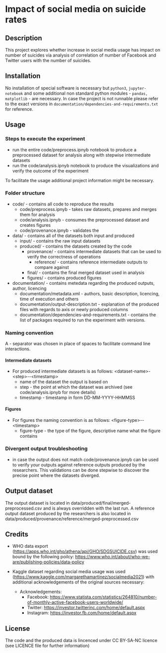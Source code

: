 # Impact of social media on suicide rates

## Description
This project explores whether increase in social media usage has impact on number of suicides via analysis of correlation of number of Facebook and Twitter users with the number of suicides. 

## Installation
No installation of special software is necessary but `python3`, `jupyter-notebook` and some additional non standard python modules - `pandas, matplotlib` - are necessary. In case the project is not runnable please refer to the exact versions in `documentation/dependencies-and-requirements.txt` for reference.

## Usage

### Steps to execute the experiment
* run the entire code/preprocess.ipnyb notebook to produce a preprocessed dataset for analysis along with stepwise intermediate datasets
* run the code/analysis.ipnyb notebook to produce the visualizations and verify the outcome of the experiment

To facilitate the usage additional project information might be necessary.

### Folder structure
* code/ - contains all code to reproduce the results
	* code/preprocess.ipnyb - takes raw datasets, prepares and merges them for analysis
	* code/analysis.ipnyb - consumes the preprocessed dataset and creates figures
	* code/provenance.ipnyb - validates the 
* data/ - contains all of the datasets both input and produced
	* input/ - contains the raw input datasets
	* produced/ - contains the datasets created by the code
		* provenance/ - contains intermediate datasets that can be used to verify the correctness of operations
			* reference/ - contains reference intermediate outputs to compare against
		* final/ - contains the final merged dataset used in analysis 
		* figures/ - contains produced figures
* documentation/ - contains metedata regarding the produced outputs, author, licencing
	* documentation/metadata.xml - authors, basic description, licencing, time of execution and others
	* documentation/output-description.txt - explanation of the produced files with regards to axis or newly produced columns
	* documentation/dependencies-and-requirements.txt - contains the list of packages required to run the experiment with versions.

### Naming convention
A *-* separator was chosen in place of spaces to facilitate command line interactions.

#### Intermediate datasets
- For produced intermediate datasets is as follows: \<dataset-name\>-\<step\>--\<timestamp\>
 	* name of the dataset the output is based on
	* step - the point at which the dataset was archived (see code/analysis.ipnyb for more details)
	* timestamp - timestamp in form DD-MM-YYYY-HHMMSS

#### Figures
- For figures the naming convention is as follows: \<figure-type\>--\<timestamp\>
	* figure-type - the type of the figure, descriptive name what the figure contains


### Divergent output troubleshooting 
* in case the output does not match code/provenance.ipnyb can be used to verify your outputs against reference outputs produced by the researchers. This validations can be done stepwise to discover the precise point where the datasets diverged.

## Output dataset
The output dataset is located in data/produced/final/merged-preprocessed.csv and is always overridden with the last run. A reference output dataset produced by the researchers is also located in data/produced/provenance/reference/merged-preprocessed.csv

## Credits
* WHO data export (https://apps.who.int/gho/athena/api/GHO/SDGSUICIDE.csv) was used bound by the following poilcy: https://www.who.int/about/who-we-are/publishing-policies/data-policy

* Kaggle dataset regarding social media usage was used (https://www.kaggle.com/margarethamartinez/socialmedia2021) with additional acknowledgements of the original sources necessary:
	* Acknowledgements:
		* Facebook: https://www.statista.com/statistics/264810/number-of-monthly-active-facebook-users-worldwide/
		* Twitter: https://investor.twitterinc.com/home/default.aspx
		* Instagram: https://investor.fb.com/home/default.aspx

## License
The code and the produced data is lincenced under CC BY-SA-NC licence (see LICENCE file for further information)
